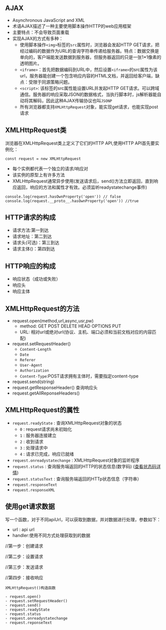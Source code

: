 ## AJAX
- Asynchronous JavaScript and XML
- 术语AJAX描述了一种主要使用脚本操作HTTP的web应用框架
- 主要特点：不会导致页面重载
- 实现AJAX的方式有多种：
  - 使用脚本操作`<img>`标签的`src`属性时，浏览器会发起HTTP GET请求，把经过编码的数据作为URL的查询字符串传递给服务器。特点：数据交换是单向的，客户端能发送数据到服务器，但服务器返回的只是一张1*1像素的透明图片。
  - `<iframe>`：首先把数据编码到URL中，然后设置`<iframe>`的src属性为该url，服务器能创建一个包含响应内容的HTML文档，并返回给客户端，缺点：受限于同源策略问题。
  - `<script>`: 该标签的src属性能设置URL并发起HTTP GET请求。可以跨域通信。服务器的响应采取JSON的数据格式，当执行脚本时，js解析器能自动将其解码，因此这种AJAX传输协议也叫`JSONP`
  - 所有浏览器都支持`XMLHttpRequest`对象，能实现get请求，也能实现post请求


## XMLHttpRequest类
浏览器在XMLHttpRequest类上定义了它们的HTTP API,使用HTTP API首先要实例化：
```
const request = new XMLHttpRequest
```
- 每个实例都代表一个独立的请求/响应对
- 该实例的原型上有许多方法
- XMLHttpRequest通常异步使用(发送请求后，send()方法立即返回，直到响应返回，响应的方法和属性才有效。必须监听readystatechange事件)
```
console.log(request.hasOwnProperty('open')) // false
console.log(request.__proto__.hasOwnProperty('open')) //true
```
## HTTP请求的构成
- 请求方法:第一到达
- 请求地址：第二到达
- 请求头(可选)：第三到达
- 请求主体()：第四到达

## HTTP响应的构成
- 响应状态（成功或失败）
- 响应头
- 响应主体

## XMLHttpRequest的方法
- request.open(method,url,async,usr,pw)
  - method: GET POST DELETE HEAD OPTIONS  PUT
  - URL: 相对url或绝对url(协议、主机、端口必须和当前文档对应的内容匹配)
- request.setRequestHeader()
  - `Content-Length`
  - `Date`
  - `Referer`
  - `User-Agent`
  - `Authorization`
  - `Content-Type`:POST请求拥有主体时，需要指定content-type
- request.send(string)
- request.getResponseHeader() 查询响应头
- request.getAllReponseHeaders()



## XMLHttpRequest的属性

- `request.readyState` : 查询XMLHttpRequest对象的状态
  - `0` : request请求尚未初始化
  - `1` : 服务器连接建立
  - `2` : 收到请求
  - `3` : 处理请求中
  - `4` : 请求已完成，响应已就绪
- `request.onreadystatechange` : XMLHttpRequest对象的监听程序
- `request.status` : 查询服务端返回的HTTP的状态信息(数字码) ([查看状态码详情](https://www.w3schools.com/tags/ref_httpmessages.asp))
- `request.statusText` : 查询服务端返回的HTTp状态信息（字符串）
- `request.responseText`
- `request.responseXML`

## 使用get请求数据
写一个函数，对于不同apiUrl，可以获取到数据，并对数据进行处理，参数如下：
- url : api url
- handler:使用不同方式处理获取到的数据




//第一步：创建请求

//第二步：设置请求

//第三步：发送请求

//第四步：接收响应

```
XMLHttpRequest()构造函数

- request.open()
- request.setRequestHeader()
- request.send()
- request.readyState
- request.status
- request.onreadystatechange
- request.reponseText
